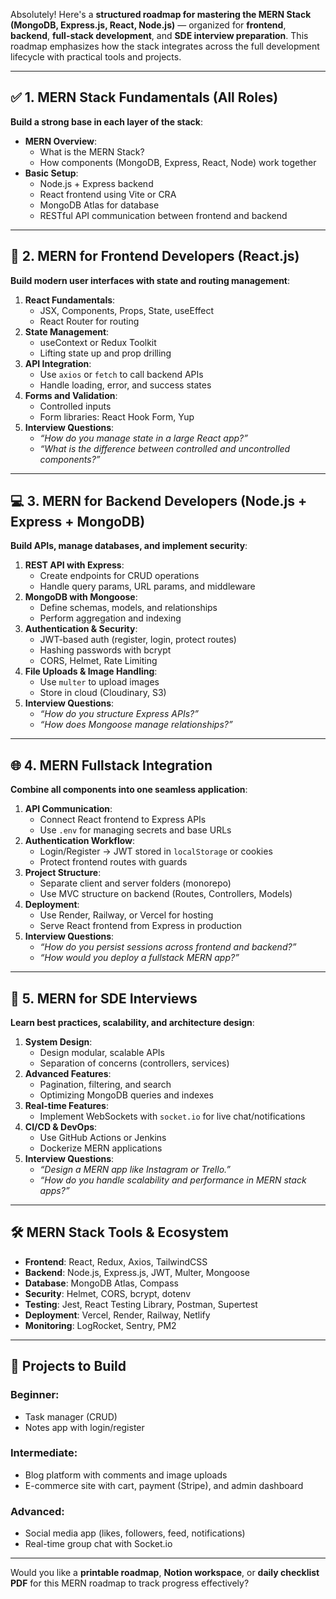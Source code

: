 Absolutely! Here's a **structured roadmap for mastering the MERN Stack (MongoDB, Express.js, React, Node.js)** — organized for **frontend**, **backend**, **full-stack development**, and **SDE interview preparation**. This roadmap emphasizes how the stack integrates across the full development lifecycle with practical tools and projects.

---

## ✅ **1. MERN Stack Fundamentals (All Roles)**  
**Build a strong base in each layer of the stack**:  
- **MERN Overview**:
  - What is the MERN Stack?
  - How components (MongoDB, Express, React, Node) work together
- **Basic Setup**:
  - Node.js + Express backend  
  - React frontend using Vite or CRA  
  - MongoDB Atlas for database
  - RESTful API communication between frontend and backend

---

## 🎯 **2. MERN for Frontend Developers (React.js)**  
**Build modern user interfaces with state and routing management**:  
1. **React Fundamentals**:
   - JSX, Components, Props, State, useEffect  
   - React Router for routing
2. **State Management**:
   - useContext or Redux Toolkit  
   - Lifting state up and prop drilling
3. **API Integration**:
   - Use `axios` or `fetch` to call backend APIs  
   - Handle loading, error, and success states
4. **Forms and Validation**:
   - Controlled inputs  
   - Form libraries: React Hook Form, Yup
5. **Interview Questions**:
   - *“How do you manage state in a large React app?”*  
   - *“What is the difference between controlled and uncontrolled components?”*

---

## 💻 **3. MERN for Backend Developers (Node.js + Express + MongoDB)**  
**Build APIs, manage databases, and implement security**:  
1. **REST API with Express**:
   - Create endpoints for CRUD operations  
   - Handle query params, URL params, and middleware
2. **MongoDB with Mongoose**:
   - Define schemas, models, and relationships  
   - Perform aggregation and indexing
3. **Authentication & Security**:
   - JWT-based auth (register, login, protect routes)  
   - Hashing passwords with bcrypt  
   - CORS, Helmet, Rate Limiting
4. **File Uploads & Image Handling**:
   - Use `multer` to upload images  
   - Store in cloud (Cloudinary, S3)
5. **Interview Questions**:
   - *“How do you structure Express APIs?”*  
   - *“How does Mongoose manage relationships?”*

---

## 🌐 **4. MERN Fullstack Integration**  
**Combine all components into one seamless application**:  
1. **API Communication**:
   - Connect React frontend to Express APIs  
   - Use `.env` for managing secrets and base URLs
2. **Authentication Workflow**:
   - Login/Register → JWT stored in `localStorage` or cookies  
   - Protect frontend routes with guards
3. **Project Structure**:
   - Separate client and server folders (monorepo)  
   - Use MVC structure on backend (Routes, Controllers, Models)
4. **Deployment**:
   - Use Render, Railway, or Vercel for hosting  
   - Serve React frontend from Express in production
5. **Interview Questions**:
   - *“How do you persist sessions across frontend and backend?”*  
   - *“How would you deploy a fullstack MERN app?”*

---

## 🧠 **5. MERN for SDE Interviews**  
**Learn best practices, scalability, and architecture design**:  
1. **System Design**:
   - Design modular, scalable APIs  
   - Separation of concerns (controllers, services)
2. **Advanced Features**:
   - Pagination, filtering, and search  
   - Optimizing MongoDB queries and indexes
3. **Real-time Features**:
   - Implement WebSockets with `socket.io` for live chat/notifications
4. **CI/CD & DevOps**:
   - Use GitHub Actions or Jenkins  
   - Dockerize MERN applications
5. **Interview Questions**:
   - *“Design a MERN app like Instagram or Trello.”*  
   - *“How do you handle scalability and performance in MERN stack apps?”*

---

## 🛠️ **MERN Stack Tools & Ecosystem**
- **Frontend**: React, Redux, Axios, TailwindCSS  
- **Backend**: Node.js, Express.js, JWT, Multer, Mongoose  
- **Database**: MongoDB Atlas, Compass  
- **Security**: Helmet, CORS, bcrypt, dotenv  
- **Testing**: Jest, React Testing Library, Postman, Supertest  
- **Deployment**: Vercel, Render, Railway, Netlify  
- **Monitoring**: LogRocket, Sentry, PM2

---

## 🚀 **Projects to Build**
### Beginner:
- Task manager (CRUD)  
- Notes app with login/register

### Intermediate:
- Blog platform with comments and image uploads  
- E-commerce site with cart, payment (Stripe), and admin dashboard

### Advanced:
- Social media app (likes, followers, feed, notifications)  
- Real-time group chat with Socket.io

---

Would you like a **printable roadmap**, **Notion workspace**, or **daily checklist PDF** for this MERN roadmap to track progress effectively?